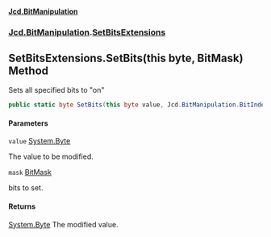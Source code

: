 #### [Jcd.BitManipulation](index.md 'index')
### [Jcd.BitManipulation](Jcd.BitManipulation.md 'Jcd.BitManipulation').[SetBitsExtensions](Jcd.BitManipulation.SetBitsExtensions.md 'Jcd.BitManipulation.SetBitsExtensions')

## SetBitsExtensions.SetBits(this byte, BitMask) Method

Sets all specified bits to "on"

```csharp
public static byte SetBits(this byte value, Jcd.BitManipulation.BitIndexers.BitMask mask);
```
#### Parameters

<a name='Jcd.BitManipulation.SetBitsExtensions.SetBits(thisbyte,Jcd.BitManipulation.BitIndexers.BitMask).value'></a>

`value` [System.Byte](https://docs.microsoft.com/en-us/dotnet/api/System.Byte 'System.Byte')

The value to be modified.

<a name='Jcd.BitManipulation.SetBitsExtensions.SetBits(thisbyte,Jcd.BitManipulation.BitIndexers.BitMask).mask'></a>

`mask` [BitMask](Jcd.BitManipulation.BitIndexers.BitMask.md 'Jcd.BitManipulation.BitIndexers.BitMask')

bits to set.

#### Returns

[System.Byte](https://docs.microsoft.com/en-us/dotnet/api/System.Byte 'System.Byte')
The modified value.